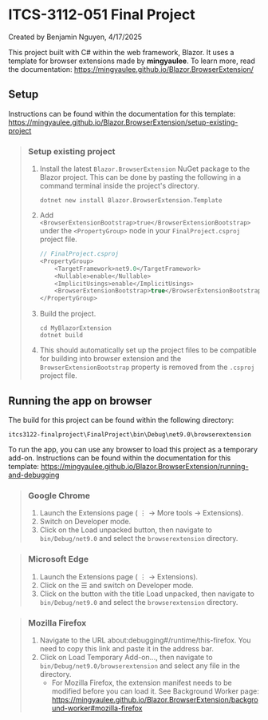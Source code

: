 # ITCS-3112-051 Final Project

Created by Benjamin Nguyen, 4/17/2025

This project built with C# within the web framework, Blazor. It uses a template for browser extensions made by **mingyaulee**. To learn more, read the documentation: https://mingyaulee.github.io/Blazor.BrowserExtension/

## Setup

Instructions can be found within the documentation for this template: https://mingyaulee.github.io/Blazor.BrowserExtension/setup-existing-project

> ### Setup existing project
> 1. Install the latest `Blazor.BrowserExtension` NuGet package to the Blazor project. This can be done by pasting the following in a command terminal inside the project's directory.
>    ```
>    dotnet new install Blazor.BrowserExtension.Template
>    ```
> 2. Add `<BrowserExtensionBootstrap>true</BrowserExtensionBootstrap>` under the `<PropertyGroup>` node in your `FinalProject.csproj` project file.
>    ``` csharp
>    // FinalProject.csproj
>    <PropertyGroup>
>        <TargetFramework>net9.0</TargetFramework>
>        <Nullable>enable</Nullable>
>        <ImplicitUsings>enable</ImplicitUsings>
>        <BrowserExtensionBootstrap>true</BrowserExtensionBootstrap> // code to add
>    </PropertyGroup>
>    ```
> 3. Build the project.
>    ```
>    cd MyBlazorExtension
>    dotnet build
>    ```
> 4. This should automatically set up the project files to be compatible for building into browser extension and the `BrowserExtensionBootstrap` property is removed from the `.csproj` project file.


## Running the app on browser

The build for this project can be found within the following directory:
```
itcs3122-finalproject\FinalProject\bin\Debug\net9.0\browserextension
```

To run the app, you can use any browser to load this project as a temporary add-on. Instructions can be found within the documentation for this template: https://mingyaulee.github.io/Blazor.BrowserExtension/running-and-debugging

> ### Google Chrome
> 1. Launch the Extensions page ( ⋮ → More tools → Extensions).
> 2. Switch on Developer mode.
> 3. Click on the Load unpacked button, then navigate to `bin/Debug/net9.0` and select the `browserextension` directory.

> ### Microsoft Edge
> 1. Launch the Extensions page ( ⋮ → Extensions).
> 2. Click on the ☰ and switch on Developer mode.
> 3. Click on the button with the title Load unpacked, then navigate to `bin/Debug/net9.0` and select the `browserextension` directory.

> ### Mozilla Firefox
> 1. Navigate to the URL about:debugging#/runtime/this-firefox. You need to copy this link and paste it in the address bar.
> 2. Click on Load Temporary Add-on..., then navigate to `bin/Debug/net9.0/browserextension` and select any file in the directory. 
>    - For Mozilla Firefox, the extension manifest needs to be modified before you can load it. See Background Worker page: https://mingyaulee.github.io/Blazor.BrowserExtension/background-worker#mozilla-firefox
